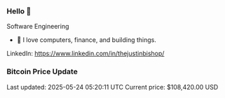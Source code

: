 ### Hello 🤙  

Software Engineering

- 🔭 I love computers, finance, and building things.
  
LinkedIn: https://www.linkedin.com/in/thejustinbishop/  




































































































































































































































































































































































































### Bitcoin Price Update
Last updated: 2025-05-24 05:20:11 UTC
Current price: $108,420.00 USD
